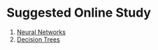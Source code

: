 # Suggested Online Study

1. [Neural Networks](https://youtube.com/playlist?list=PLkDaE6sCZn6Ec-XTbcX1uRg2_u4xOEky0)
2. [Decision Trees](https://www-users.cs.umn.edu/~kumar001/dmbook/ch3_classification.pdf)
